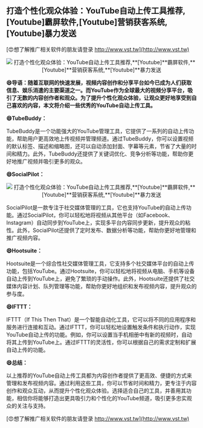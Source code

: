 ## **打造个性化观众体验：YouTube自动上传工具推荐,**[Youtube]**霸屏软件,**[Youtube]**营销获客系统,**[Youtube]**暴力发送**

[😍想了解推广相关软件的朋友请登录 http://www.vst.tw](http://www.vst.tw)

 <center><img src="https://vst.tw/MP4/tuiguang/png/7.png" alt="打造个性化观众体验：YouTube自动上传工具推荐,**[Youtube]**霸屏软件,**[Youtube]**营销获客系统,**[Youtube]**暴力发送"></center>

**😄导语：随着互联网的快速发展，视频内容创作和分享平台如今已成为人们获取信息、娱乐消遣的主要渠道之一。而YouTube作为全球最大的视频分享平台，吸引了无数的内容创作者和观众。为了提升个性化观众体验，让观众更好地享受到自己喜欢的内容，本文将介绍一些优秀的YouTube自动上传工具。**

**😄TubeBuddy：**

TubeBuddy是一个功能强大的YouTube管理工具，它提供了一系列的自动上传功能，帮助用户更高效地上传视频并管理频道。通过TubeBuddy，你可以设置视频的默认标签、描述和缩略图，还可以自动添加封面、字幕等元素，节省了大量的时间和精力。此外，TubeBuddy还提供了关键词优化、竞争分析等功能，帮助你更好地推广视频并吸引更多的观众。

**😄SocialPilot：**

 <center><img src="https://vst.tw/MP4/tuiguang/png/5.png" alt="打造个性化观众体验：YouTube自动上传工具推荐,**[Youtube]**霸屏软件,**[Youtube]**营销获客系统,**[Youtube]**暴力发送"></center>

SocialPilot是一款专注于社交媒体管理的工具，它也支持YouTube的自动上传功能。通过SocialPilot，你可以轻松地将视频从其他平台（如Facebook、Instagram）自动同步到YouTube上，实现多平台内容同步更新，提升观众的粘性。此外，SocialPilot还提供了定时发布、数据分析等功能，帮助你更好地管理和推广视频内容。

**😄Hootsuite：**

Hootsuite是一个综合性社交媒体管理工具，它支持多个社交媒体平台的自动上传功能，包括YouTube。通过Hootsuite，你可以轻松地将视频从电脑、手机等设备自动上传到YouTube上，避免了繁琐的手动操作。此外，Hootsuite还提供了社交媒体内容计划、队列管理等功能，帮助你更好地组织和发布视频内容，提升观众的参与度。

**😄IFTTT：**

IFTTT（If This Then That）是一个智能自动化工具，它可以将不同的应用程序和服务进行连接和互动。通过IFTTT，你可以轻松地设置触发条件和执行动作，实现YouTube自动上传的功能。例如，你可以设置当手机相册中有新的视频时，自动将其上传到YouTube上。通过IFTTT的灵活性，你可以根据自己的需求定制和扩展自动上传的功能。

**😄总结：**

以上推荐的YouTube自动上传工具都为内容创作者提供了更高效、便捷的方式来管理和发布视频内容。通过利用这些工具，你可以节省时间和精力，更专注于内容创作和观众互动，从而提升个性化观众体验。选择适合自己的工具，并善用其功能，相信你将能够打造出更具吸引力和个性化的YouTube频道，吸引更多忠实观众的关注与支持。

[😍想了解推广相关软件的朋友请登录 http://www.vst.tw](http://www.vst.tw)



